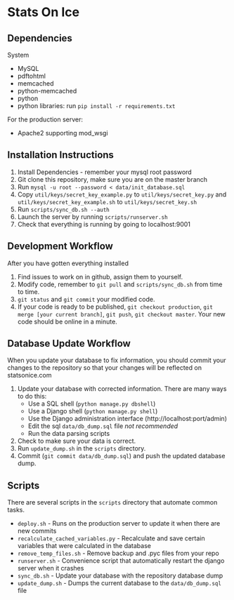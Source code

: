 Stats On Ice
==========

Dependencies
------------
System
- MySQL
- pdftohtml
- memcached
- python-memcached
- python
- python libraries: run `pip install -r requirements.txt`

For the production server:
- Apache2 supporting mod\_wsgi

Installation Instructions
-------------------------

1.  Install Dependencies - remember your mysql root password
2.  Git clone this repository, make sure you are on the master branch
3.  Run `mysql -u root --password < data/init_database.sql`
4.  Copy `util/keys/secret_key_example.py` to `util/keys/secret_key.py` and
`util/keys/secret_key_example.sh` to `util/keys/secret_key.sh`
5.  Run `scripts/sync_db.sh --auth`
6.  Launch the server by running `scripts/runserver.sh`
7.  Check that everything is running by going to localhost:9001

Development Workflow
--------------------
After you have gotten everything installed

1.  Find issues to work on in github, assign them to yourself.
2.  Modify code, remember to `git pull` and `scripts/sync_db.sh` from time to time.
3.  `git status` and `git commit` your modified code.
4.  If your code is ready to be published, `git checkout production`,
`git merge [your current branch]`, `git push`, `git checkout master`.  Your new
code should be online in a minute.

Database Update Workflow
------------------------
When you update your database to fix information, you should commit your changes
to the repository so that your changes will be reflected on statsonice.com

1.  Update your database with corrected information.  There are many ways to
do this:
    - Use a SQL shell (`python manage.py dbshell`)
    - Use a Django shell (`python manage.py shell`)
    - Use the Django administration interface (http://localhost:port/admin)
    - Edit the sql `data/db_dump.sql` file *not recommended*
    - Run the data parsing scripts
2.  Check to make sure your data is correct.
3.  Run `update_dump.sh` in the `scripts` directory.
4.  Commit (`git commit data/db_dump.sql`) and push the updated database dump.

Scripts
-------
There are several scripts in the `scripts` directory that automate common tasks.
- `deploy.sh` - Runs on the production server to update it when there are new commits
- `recalculate_cached_variables.py` - Recalculate and save certain variables that
were calculated in the database
- `remove_temp_files.sh` - Remove backup and .pyc files from your repo
- `runserver.sh` - Convenience script that automatically restart the django server when
it crashes
- `sync_db.sh` - Update your database with the repository database dump
- `update_dump.sh` - Dumps the current database to the `data/db_dump.sql` file


